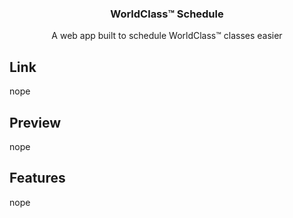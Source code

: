 <p align="center">
  <h3 align="center">WorldClass™️ Schedule</h3>
  <p align="center">A web app built to schedule WorldClass™️ classes easier<p>
</p>

## Link

nope


## Preview

nope


## Features

nope

